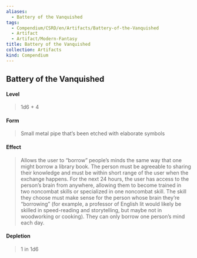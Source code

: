```yaml
---
aliases:
  - Battery of the Vanquished
tags:
  - Compendium/CSRD/en/Artifacts/Battery-of-the-Vanquished
  - Artifact
  - Artifact/Modern-Fantasy
title: Battery of the Vanquished
collection: Artifacts
kind: Compendium
---
```

## Battery of the Vanquished
#### Level 
>1d6 + 4
#### Form
> Small metal pipe that’s been etched with elaborate symbols  
#### Effect
> Allows the user to “borrow” people’s minds the same way that one might borrow a library book. The person must be agreeable to sharing their knowledge and must be within short range of the user when the exchange happens. For the next 24 hours, the user has access to the person’s brain from anywhere, allowing them to become trained in two noncombat skills or specialized in one noncombat skill. The skill they choose must make sense for the person whose brain they’re “borrowing” (for example, a professor of English lit would likely be skilled in speed-reading and storytelling, but maybe not in woodworking or cooking). They can only borrow one person’s mind each day. 
#### Depletion 
>1 in 1d6

